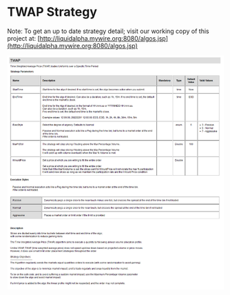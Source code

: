 # TWAP Strategy

Note: To get an up to date strategy detail; visit our working copy of this project at:
[http://liquidalpha.mywire.org:8080/algos.jsp](http://liquidalpha.mywire.org:8080/algos.jsp)


![plot](images/TWAP-strategy.png)



